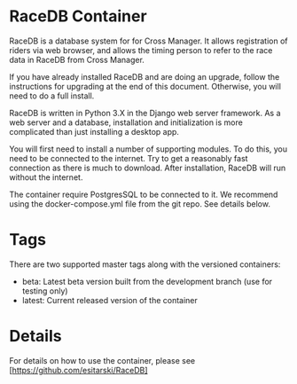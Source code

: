 # RaceDB Container

RaceDB is a database system for for Cross Manager. It allows registration of riders via web browser, and allows the timing person to refer to the race data in RaceDB from Cross Manager.

If you have already installed RaceDB and are doing an upgrade, follow the instructions for upgrading at the end of this document. Otherwise, you will need to do a full install.

RaceDB is written in Python 3.X in the Django web server framework. As a web server and a database, installation and initialization is more complicated than just installing a desktop app.

You will first need to install a number of supporting modules. To do this, you need to be connected to the internet. Try to get a reasonably fast connection as there is much to download. After installation, RaceDB will run without the internet.

The container require PostgresSQL to be connected to it. We recommend using the docker-compose.yml file from the git repo. See details below.

# Tags

There are two supported master tags along with the versioned containers:

  - beta: Latest beta version built from the development branch (use for testing only)
  - latest: Current released version of the container

# Details

For details on how to use the container, please see [https://github.com/esitarski/RaceDB]


